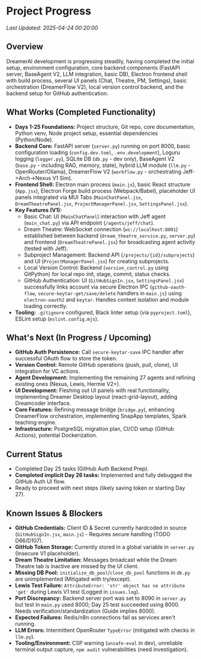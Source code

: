 # Project Progress
*Last Updated: 2025-04-24 00:20:00*

## Overview
DreamerAI development is progressing steadily, having completed the initial setup, environment configuration, core backend components (FastAPI server, BaseAgent V2, LLM integration, basic DB), Electron frontend shell with build process, several UI panels (Chat, Theatre, PM, Settings), basic orchestration (DreamerFlow V2), local version control backend, and the backend setup for GitHub authentication.

## What Works (Completed Functionality)
*   **Days 1-25 Foundations:** Project structure, Git repo, core documentation, Python venv, Node project setup, essential dependencies (Python/Node).
*   **Backend Core:** FastAPI server (`server.py`) running on port 8000, basic configuration loading (`config.dev.toml`, `.env.development`), Loguru logging (`logger.py`), SQLite DB (`db.py` - dev only), BaseAgent V2 (`base.py` - including RAG, memory, state), hybrid LLM module (`llm.py` - OpenRouter/Ollama), DreamerFlow V2 (`workflow.py` - orchestrating Jeff->Arch->Nexus V1 Sim).
*   **Frontend Shell:** Electron main process (`main.js`), basic React structure (`App.jsx`), Electron Forge build process (Webpack/Babel), placeholder UI panels integrated via MUI Tabs (`MainChatPanel.jsx`, `DreamTheatrePanel.jsx`, `ProjectManagerPanel.jsx`, `SettingsPanel.jsx`).
*   **Key Features (V1):**
    *   Basic Chat: UI (`MainChatPanel`) interaction with Jeff agent (`main_chat.py`) via API endpoint (`/agents/jeff/chat`).
    *   Dream Theatre: WebSocket connection (`ws://localhost:8091`) established between backend (`dream_theatre_service.py`, `server.py`) and frontend (`DreamTheatrePanel.jsx`) for broadcasting agent activity (tested with Jeff).
    *   Subproject Management: Backend API (`/projects/{id}/subprojects`) and UI (`ProjectManagerPanel.jsx`) for creating subprojects.
    *   Local Version Control: Backend (`version_control.py` using GitPython) for local repo init, stage, commit, status checks.
    *   GitHub Authentication: UI (`GitHubSignIn.jsx`, `SettingsPanel.jsx`) successfully links account via secure Electron IPC (`github-oauth-flow`, `secure-keytar-get/save/delete` handlers in `main.js`) using `electron-oauth2` and `keytar`. Handles context isolation and module loading correctly.
*   **Tooling:** `.gitignore` configured, Black linter setup (via `pyproject.toml`), ESLint setup (`eslint.config.mjs`).

## What's Next (In Progress / Upcoming)
*   **GitHub Auth Persistence:** Call `secure-keytar-save` IPC handler after successful OAuth flow to store the token.
*   **Version Control:** Remote GitHub operations (push, pull, clone), UI integration for VC actions.
*   **Agent Development:** Implementing the remaining 27 agents and refining existing ones (Nexus, Lewis, Hermie V2+).
*   **UI Development:** Fleshing out UI panels with real functionality, implementing Dreamer Desktop layout (react-grid-layout), adding Dreamcoder interface.
*   **Core Features:** Refining message bridge (`bridge.py`), enhancing DreamerFlow orchestration, implementing SnapApp templates, Spark teaching engine.
*   **Infrastructure:** PostgreSQL migration plan, CI/CD setup (GitHub Actions), potential Dockerization.

## Current Status
*   Completed Day 25 tasks (GitHub Auth Backend Prep).
*   **Completed implicit Day 26 tasks:** Implemented and fully debugged the GitHub Auth UI flow.
*   Ready to proceed with next steps (likely saving token or starting Day 27).

## Known Issues & Blockers
*   **GitHub Credentials:** Client ID & Secret currently hardcoded in source (`GitHubSignIn.jsx`, `main.js`) - Requires secure handling (TODO D66/D107).
*   **GitHub Token Storage:** Currently stored in a global variable in `server.py` (Insecure V1 placeholder).
*   **Dream Theatre Limitation:** Messages broadcast while the Dream Theatre tab is inactive are missed by the UI client.
*   **Missing DB Pool:** `initialize_db_pool`/`close_db_pool` functions in `db.py` are unimplemented (Mitigated with try/except).
*   **Lewis Test Failure:** `AttributeError: 'str' object has no attribute 'get'` during Lewis V1 test (Logged in `issues.log`).
*   **Port Discrepancy:** Backend server port was set to 8090 in `server.py` but test in `main.py` used 8000; Day 25 test succeeded using 8000. Needs verification/standardization (Guide implies 8000).
*   **Expected Failures:** Redis/n8n connections fail as services aren't running.
*   **LLM Errors:** Intermittent OpenRouter `TypeError` (mitigated with checks in `llm.py`).
*   **Tooling/Environment:** CSP warning (`unsafe-eval` in dev), unreliable terminal output capture, `npm audit` vulnerabilities (need investigation).
